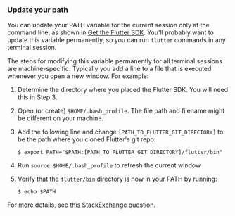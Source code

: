 ### Update your path

You can update your PATH variable for the current session only at the command
line, as shown in [Get the Flutter SDK](#get-sdk). You'll probably want to
update this variable permanently, so you can run `flutter` commands in any terminal session.

The steps for modifying this variable permanently for all terminal sessions are machine-specific.
Typically you add a line to a file that is executed whenever you open
a new window. For example:

 1. Determine the directory where you placed the Flutter SDK. You will
    need this in Step 3.
 2. Open (or create) `$HOME/.bash_profile`. The file path and filename might be
    different on your machine.
 3. Add the following line and change `[PATH_TO_FLUTTER_GIT_DIRECTORY]` to be
    the path where you cloned Flutter's git repo:

    ```terminal
    $ export PATH="$PATH:[PATH_TO_FLUTTER_GIT_DIRECTORY]/flutter/bin"
    ```

 4. Run `source $HOME/.bash_profile` to refresh the current window.
 5. Verify that the `flutter/bin` directory is now in your PATH by running:

    ```terminal
    $ echo $PATH
    ```

For more details, see [this StackExchange question](https://unix.stackexchange.com/questions/26047/how-to-correctly-add-a-path-to-path).

